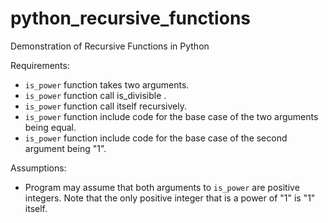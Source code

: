 # python_recursive_functions
Demonstration of Recursive Functions in Python

Requirements:
* `is_power` function takes two arguments.
* `is_power` function call is_divisible .
* `is_power` function call itself recursively.
* `is_power` function include code for the base case of the two arguments being equal.
* `is_power` function include code for the base case of the second argument being "1".

Assumptions:
* Program may assume that both arguments to `is_power` are positive integers. Note that the only positive integer
that is a power of "1" is "1" itself.
